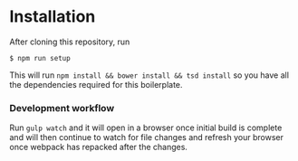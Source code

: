 # Installation #

After cloning this repository, run
```
$ npm run setup
```

This will run `npm install && bower install && tsd install` so you have all the
dependencies required for this boilerplate.

### Development workflow ###

Run `gulp watch` and it will open in a browser once initial build is complete
and will then continue to watch for file changes and refresh your browser
once webpack has repacked after the changes.
